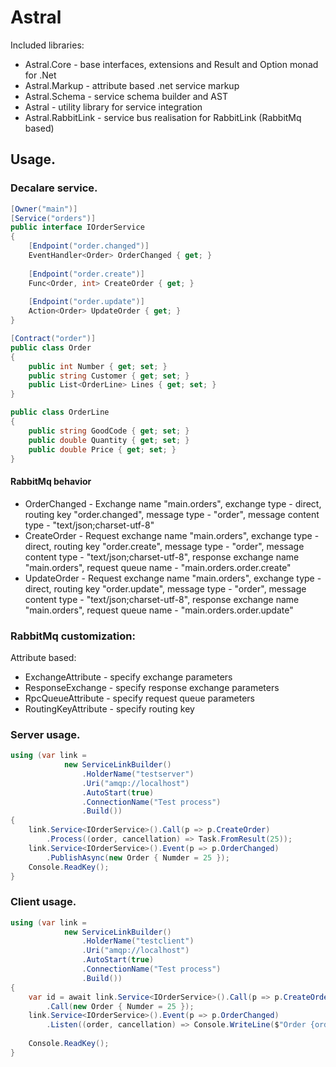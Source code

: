 # Astral

Included libraries:
- Astral.Core - base interfaces, extensions and Result and Option monad for .Net
- Astral.Markup - attribute based .net service markup
- Astral.Schema - service schema builder and AST
- Astral - utility library for service integration
- Astral.RabbitLink - service bus realisation for RabbitLink (RabbitMq based)

## Usage.
### Decalare service.
```csharp
[Owner("main")]
[Service("orders")]
public interface IOrderService
{
    [Endpoint("order.changed")] 
    EventHandler<Order> OrderChanged { get; }
    
    [Endpoint("order.create")]
    Func<Order, int> CreateOrder { get; }
    
    [Endpoint("order.update")]
    Action<Order> UpdateOrder { get; }
}

[Contract("order")]
public class Order
{
    public int Number { get; set; }
    public string Customer { get; set; }
    public List<OrderLine> Lines { get; set; }
}

public class OrderLine
{
    public string GoodCode { get; set; }
    public double Quantity { get; set; }
    public double Price { get; set; }
}
```
#### RabbitMq behavior
- OrderChanged - Exchange name "main.orders", exchange type - direct, routing key "order.changed", message type - "order", message content type - "text/json;charset-utf-8"
- CreateOrder - Request exchange name "main.orders", exchange type - direct, routing key "order.create", message type - "order",
message content type - "text/json;charset-utf-8", response exchange name "main.orders", request queue name - "main.orders.order.create" 
- UpdateOrder - Request exchange name "main.orders", exchange type - direct, routing key "order.update", message type - "order",
message content type - "text/json;charset-utf-8", response exchange name "main.orders", request queue name - "main.orders.order.update" 

### RabbitMq customization:
Attribute based:
- ExchangeAttribute - specify exchange parameters
- ResponseExchange - specify response exchange parameters
- RpcQueueAttribute - specify request queue parameters
- RoutingKeyAttribute - specify routing key

### Server usage.
```csharp
using (var link =
            new ServiceLinkBuilder()
                .HolderName("testserver")
                .Uri("amqp://localhost")
                .AutoStart(true)
                .ConnectionName("Test process")
                .Build())
{
    link.Service<IOrderService>().Call(p => p.CreateOrder)
        .Process((order, cancellation) => Task.FromResult(25));  
    link.Service<IOrderService>().Event(p => p.OrderChanged)
        .PublishAsync(new Order { Numder = 25 });
    Console.ReadKey();    
}
```
### Client usage.
```csharp
using (var link =
            new ServiceLinkBuilder()
                .HolderName("testclient")
                .Uri("amqp://localhost")
                .AutoStart(true)
                .ConnectionName("Test process")
                .Build())
{
    var id = await link.Service<IOrderService>().Call(p => p.CreateOrder)
        .Call(new Order { Numder = 25 });  
    link.Service<IOrderService>().Event(p => p.OrderChanged)
        .Listen((order, cancellation) => Console.WriteLine($"Order {order.Numder} has been changed");
    
    Console.ReadKey();    
}
```




